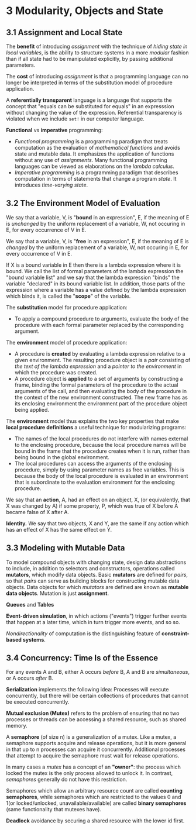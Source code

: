 # 3 Modularity, Objects and State

## 3.1 Assignment and Local State

The **benefit** of introducing _assignment_ with the technique of _hiding state in local variables_, is the ability to structure systems in a more _modular_ fashion than if all state had to be manipulated explicitly, by passing additional parameters.

The **cost** of introducing _assignment_ is that a programming language can no longer be interpreted in terms of the substitution model of procedure application.

A **referentially transparent** language is a language that supports the concept that "equals can be substituted for equals" in an expresssion without changing the value of the expression. Referential transparency is violated when we include `set!` in our computer language.

**Functional** vs **imperative** programming:

* _Functional programming_ is a programming paradigm that treats computation as the evaluation of _mathematical functions_ and avoids state and mutable data. It emphasizes the application of functions without any use of _assignments_. Many functional programming languages can be viewed as elaborations on the _lambda calculus_.
* _Imperative programming_ is a programming paradigm that describes computation in terms of statements that change a program _state_. It introduces _time-varying state_.


## 3.2 The Environment Model of Evaluation

We say that a variable, V, is "**bound** in an expression", E, if the meaning of E is _unchanged_ by the uniform replacement of a variable, W, not occuring in E, for every occurrence of V in E.

We say that a variable, V, is "**free** in an expression", E, if the meaning of E is _changed_ by the uniform replacement of a variable, W, not occuring in E, for every occurrence of V in E.

If X is a bound variable in E then there is a lambda expression where it is bound. We call the list of formal parameters of the lambda expression the "bound variable list" and we say that the lambda expression "binds" the variable "declared" in its bound variable list. In addition, those parts of the expression where a variable has a value defined by the lambda expression which binds it, is called the "**scope**" of the variable.

The **substitution** model for procedure application:

* To apply a compound procedure to arguments, evaluate the body of the procedure with each formal parameter replaced by the corresponding argument.

The **environment** model of procedure application:

* A procedure is **created** by evaluating a lambda expression relative to a given environment. The resulting procedure object is a _pair_ consisting of _the text of the lambda expression_ and a _pointer to the environment_ in which the procedure was created.
* A procedure object is **applied** to a set of arguments by constructing a frame, binding the formal parameters of the procedure to the actual arguments of the call, and then evaluating the body of the procedure in the context of the new environment constructed. The new frame has as its enclosing environment the environment part of the procedure object being applied.

The **environment** model thus explains the two key properties that make **local procedure definitions** a useful technique for modularizing programs:

* The names of the local procedures do not interfere with names external to the enclosing procedure, because the local procedure names will be bound in the frame that the procedure creates when it is run, rather than being bound in the global environment.
* The local procedures can access the arguments of the enclosing procedure, simply by using parameter names as free variables. This is because the body of the local procedure is evaluated in an environment that is subordinate to the evaluation environment for the enclosing procedure.

We say that an **action**, A, had an effect on an object, X, (or equivalently, that X was changed by A) if some property, P, which was true of X before A became false of X after A.

**Identity.** We say that two objects, X and Y, are the same if any action which has an effect of X has the same effect on Y.


## 3.3 Modeling with Mutable Data

To model compound objects with changing state, design data abstractions to include, in addition to selectors and constructors, operations called **mutators**, which modify data objects. Basic **mutators** are defined for _pairs_, so that _pairs_ can serve as building blocks for constructing mutable data objects. Data objects for which _mutators_ are defined are known as **mutable data objects**. Mutation is just **assignment**.

**Queues** and **Tables**

**Event-driven simulation**, in which actions ("events") trigger further events that happen at a later time, which in turn trigger more events, and so so.

_Nondirectionality_ of computation is the distinguishing feature of **constraint-based systems**.


## 3.4 Concurrency: Time Is of the Essence

For any events A and B, either A occurs _before_ B, A and B are _simultaneous_, or A occurs _after_ B.

**Serialization** implements the following idea: Processes will execute concurrently, but there will be certain collections of procedures that cannot be executed concurrently.

**Mutual exclusion (Mutex)** refers to the problem of ensuring that no two processes or threads can be accessing a shared resource, such as shared memory.

A **semaphore** (of size n) is a generalization of a mutex. Like a mutex, a semaphore supports acquire and release operations, but it is more general in that up to n processes can acquire it concurrently. Additional processes that attempt to acquire the semaphore must wait for release operations.

In many cases a _mutex_ has a concept of an **"owner"**: the process which locked the mutex is the only process allowed to unlock it. In contrast, _semaphores_ generally do not have this restriction.

Semaphores which allow an arbitrary resource count are called **counting semaphores**, while semaphores which are restricted to the values 0 and 1(or locked/unlocked, unavailable/available) are called **binary semaphores** (same functionality that mutexes have).

**Deadlock** avoidance by securing a shared resource with the lower id first.

